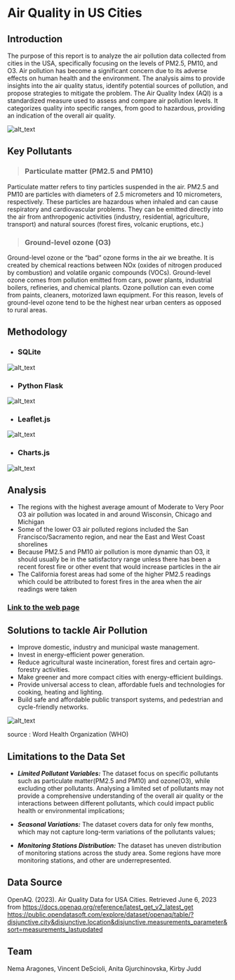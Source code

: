 # Air Quality in US Cities

##  Introduction

The purpose of this report is to analyze the air pollution data collected from cities in the USA, specifically focusing on the levels of PM2.5, PM10, and O3. Air pollution has become a significant concern due to its adverse effects on human health and the environment. The analysis aims to provide insights into the air quality status, identify potential sources of pollution, and propose strategies to mitigate the problem. 
The Air Quality Index (AQI) is a standardized measure used to assess and compare air pollution levels. It categorizes quality into specific ranges, from good to hazardous, providing an indication of the overall air quality.

![alt_text](https://github.com/kirbyjudd/Project-3-Data-Visualizations/blob/main/Images/pm_levels_updated.png)

##  Key Pollutants

> ### Particulate matter (PM2.5 and PM10)

Particulate matter refers to tiny particles suspended in the air. PM2.5 and PM10 are particles with diameters of 2.5 micrometers and 10 micrometers, respectively. These particles are hazardous when inhaled and can cause respiratory and cardiovascular problems. They can be emitted directly into the air from anthropogenic activities (industry, residential, agriculture, transport) and natural sources (forest fires, volcanic eruptions, etc.)

> ### Ground-level ozone (O3)

Ground-level ozone or the “bad” ozone forms in the air we breathe. It is created by chemical reactions between NOx (oxides of nitrogen produced by combustion) and volatile organic compounds (VOCs). Ground-level ozone comes from pollution emitted from cars, power plants, industrial boilers, refineries, and chemical plants. Ozone pollution can even come from paints, cleaners, motorized lawn equipment. For this reason, levels of ground-level ozone tend to be the highest near urban centers as opposed to rural areas.

##  Methodology 

* ### SQLite

![alt_text](https://github.com/kirbyjudd/Project-3-Data-Visualizations/blob/main/Images/SQLite.png)

* ### Python Flask

![alt_text](https://github.com/kirbyjudd/Project-3-Data-Visualizations/blob/main/Images/Flask1.png)

* ### Leaflet.js

![alt_text](https://github.com/kirbyjudd/Project-3-Data-Visualizations/blob/main/Images/Map.png)

* ### Charts.js

![alt_text](https://github.com/kirbyjudd/Project-3-Data-Visualizations/blob/main/Images/Charts.js.png)

## Analysis
* The regions with the highest average amount of Moderate to Very Poor O3 air pollution was located in and around Wisconsin, Chicago and Michigan
* Some of the lower O3 air polluted regions included the San Francisco/Sacramento region, and near the East and West Coast shorelines
* Because PM2.5 and PM10 air pollution is more dynamic than O3, it should usually be in the satisfactory range unless there has been a recent forest fire or other event that would increase particles in the air
* The California forest areas had some of the higher PM2.5 readings which could be attributed to forest fires in the area when the air readings were taken
### [Link to the web page](https://kirbyjudd.github.io/Project-3-Data-Visualizations/)

##  Solutions to tackle Air Pollution

* Improve domestic, industry and municipal waste management.
* Invest in energy-efficient power generation.
* Reduce agricultural waste incineration, forest fires and certain agro-forestry activities.
* Make greener and more compact cities with energy-efficient buildings.
* Provide universal access to clean, affordable fuels and technologies for cooking, heating and lighting.
* Build safe and affordable public transport systems, and pedestrian and cycle-friendly networks.

![alt_text](https://github.com/kirbyjudd/Project-3-Data-Visualizations/blob/main/Images/Solutions.png)

source : Word Health Organization (WHO)

## Limitations to the Data Set

* **_Limited Pollutant Variables:_** The dataset focus on specific pollutants such as particulate matter(PM2.5 and PM10) and ozone(O3), while excluding other pollutants. Analysing a limited set of pollutants may not provide a comprehensive understanding of the overall air quality or the interactions between different pollutants, which could impact public health or environmental implications;

* **_Seasonal Variations:_** The dataset covers data for only few months, which may not capture long-term variations of the pollutants values;

* **_Monitoring Stations Distribution:_** The dataset has uneven distribution of monitoring stations across the study area. Some regions have more monitoring stations, and other are underrepresented. 


##  Data Source

OpenAQ. (2023). Air Quality Data for USA Cities. Retrieved June 6, 2023 from https://docs.openaq.org/reference/latest_get_v2_latest_get
https://public.opendatasoft.com/explore/dataset/openaq/table/?disjunctive.city&disjunctive.location&disjunctive.measurements_parameter&sort=measurements_lastupdated
## Team  

Nema Aragones, Vincent DeScioli, Anita Gjurchinovska, Kirby Judd

